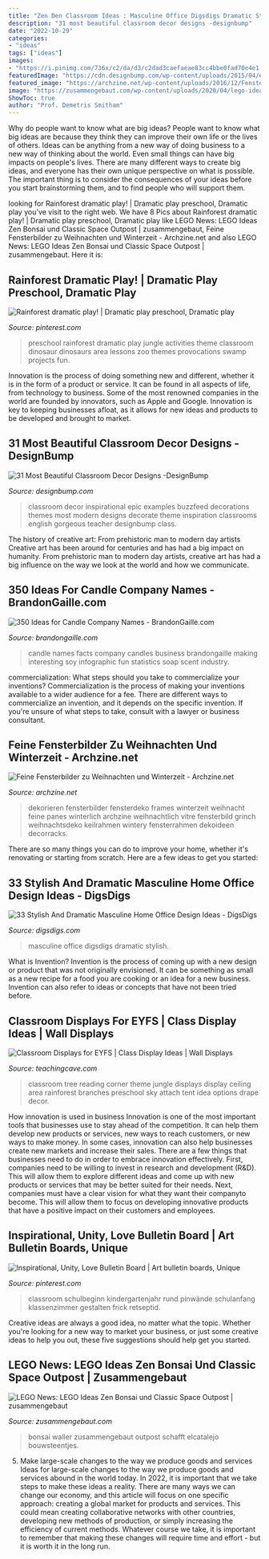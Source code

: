 ```yaml
---
title: "Zen Den Classroom Ideas : Masculine Office Digsdigs Dramatic Stylish"
description: "31 most beautiful classroom decor designs -designbump"
date: "2022-10-29"
categories:
- "ideas"
tags: ["ideas"]
images:
- "https://i.pinimg.com/736x/c2/da/d3/c2dad3caefaeae83cc4bbe0fad70e4e1.jpg"
featuredImage: "https://cdn.designbump.com/wp-content/uploads/2015/04/enhanced-buzz-wide-19060-1382433251-21.jpg"
featured_image: "https://archzine.net/wp-content/uploads/2016/12/Fensterbild-weihnachten-schöne-dekoideen.jpg"
image: "https://zusammengebaut.com/wp-content/uploads/2020/04/lego-ideas-zen-bonsai-brent-waller-details.jpg"
ShowToc: true
author: "Prof. Demetris Smitham"
---
```



Why do people want to know what are big ideas?
People want to know what big ideas are because they think they can improve their own life or the lives of others. Ideas can be anything from a new way of doing business to a new way of thinking about the world. Even small things can have big impacts on people's lives. There are many different ways to create big ideas, and everyone has their own unique perspective on what is possible. The important thing is to consider the consequences of your ideas before you start brainstorming them, and to find people who will support them.

	

		
looking for Rainforest dramatic play! | Dramatic play preschool, Dramatic play you've visit to the right web. We have 8 Pics about Rainforest dramatic play! | Dramatic play preschool, Dramatic play like LEGO News: LEGO Ideas Zen Bonsai und Classic Space Outpost | zusammengebaut, Feine Fensterbilder zu Weihnachten und Winterzeit - Archzine.net and also LEGO News: LEGO Ideas Zen Bonsai und Classic Space Outpost | zusammengebaut. Here it is:
		
    
## Rainforest Dramatic Play! | Dramatic Play Preschool, Dramatic Play

<img loading=lazy src="https://i.pinimg.com/originals/dc/76/d8/dc76d8db9cc385df5729a791eee0fa4d.jpg" onerror="this.onerror=null;this.src='https://tse3.mm.bing.net/th?id=OIP.1TKdGzDhNMYJ-S_rhOJA4wHaJ4&amp;pid=15.1';" alt="Rainforest dramatic play! | Dramatic play preschool, Dramatic play">

_Source: pinterest.com_

>preschool rainforest dramatic play jungle activities theme classroom dinosaur dinosaurs area lessons zoo themes provocations swamp projects fun. 

	

Innovation is the process of doing something new and different, whether it is in the form of a product or service. It can be found in all aspects of life, from technology to business. Some of the most renowned companies in the world are founded by innovators, such as Apple and Google. Innovation is key to keeping businesses afloat, as it allows for new ideas and products to be developed and brought to market.

    
## 31 Most Beautiful Classroom Decor Designs -DesignBump

<img loading=lazy src="https://cdn.designbump.com/wp-content/uploads/2015/04/enhanced-buzz-wide-19060-1382433251-21.jpg" onerror="this.onerror=null;this.src='https://tse4.mm.bing.net/th?id=OIP.CGtfIO6q0C3eiqTRMNzhpwHaJZ&amp;pid=15.1';" alt="31 Most Beautiful Classroom Decor Designs -DesignBump">

_Source: designbump.com_

>classroom decor inspirational epic examples buzzfeed decorations themes most modern designs decorate theme inspiration classrooms english gorgeous teacher designbump class. 

	

The history of creative art: From prehistoric man to modern day artists
Creative art has been around for centuries and has had a big impact on humanity. From prehistoric man to modern day artists, creative art has had a big influence on the way we look at the world and how we communicate.

    
## 350 Ideas For Candle Company Names - BrandonGaille.com

<img loading=lazy src="https://brandongaille.com/wp-content/uploads/2013/12/Candle-Facts.jpg" onerror="this.onerror=null;this.src='https://tse2.mm.bing.net/th?id=OIP.rZcAmnYa9Slvgrek3kxuWQHaP7&amp;pid=15.1';" alt="350 Ideas for Candle Company Names - BrandonGaille.com">

_Source: brandongaille.com_

>candle names facts company candles business brandongaille making interesting soy infographic fun statistics soap scent industry. 

	

commercialization: What steps should you take to commercialize your inventions?
Commercialization is the process of making your inventions available to a wider audience for a fee. There are different ways to commercialize an invention, and it depends on the specific invention. If you're unsure of what steps to take, consult with a lawyer or business consultant.

    
## Feine Fensterbilder Zu Weihnachten Und Winterzeit - Archzine.net

<img loading=lazy src="https://archzine.net/wp-content/uploads/2016/12/Fensterbild-weihnachten-schöne-dekoideen.jpg" onerror="this.onerror=null;this.src='https://tse4.mm.bing.net/th?id=OIP.w2YLMjHyRJp-6nhnZNfv7AHaJ3&amp;pid=15.1';" alt="Feine Fensterbilder zu Weihnachten und Winterzeit - Archzine.net">

_Source: archzine.net_

>dekorieren fensterbilder fensterdeko frames winterzeit weihnacht feine panes winterlich archzine weihnachtlich vitre fensterbild grinch weihnachtsdeko keilrahmen wintery fensterrahmen dekoideen decorracks. 

	

There are so many things you can do to improve your home, whether it's renovating or starting from scratch. Here are a few ideas to get you started:

    
## 33 Stylish And Dramatic Masculine Home Office Design Ideas - DigsDigs

<img loading=lazy src="https://www.digsdigs.com/photos/stylish-and-dramatic-masculine-home-offices-34.jpg" onerror="this.onerror=null;this.src='https://tse2.mm.bing.net/th?id=OIP.UNwUzi8DV6NObK_F5oi4jgHaEn&amp;pid=15.1';" alt="33 Stylish And Dramatic Masculine Home Office Design Ideas - DigsDigs">

_Source: digsdigs.com_

>masculine office digsdigs dramatic stylish. 

	

What is Invention?
Invention is the process of coming up with a new design or product that was not originally envisioned. It can be something as small as a new recipe for a food you are cooking or an idea for a new business. Invention can also refer to ideas or concepts that have not been tried before.

    
## Classroom Displays For EYFS | Class Display Ideas | Wall Displays

<img loading=lazy src="http://www.teachingcave.com/wp-content/uploads/2013/10/tree-display.jpg" onerror="this.onerror=null;this.src='https://tse1.mm.bing.net/th?id=OIP.gomkWS2KPPK0MY3asCDkkgHaNJ&amp;pid=15.1';" alt="Classroom Displays for EYFS | Class Display Ideas | Wall Displays">

_Source: teachingcave.com_

>classroom tree reading corner theme jungle displays display ceiling area rainforest branches preschool sky attach tent idea options drape decor. 

	

How innovation is used in business
Innovation is one of the most important tools that businesses use to stay ahead of the competition. It can help them develop new products or services, new ways to reach customers, or new ways to make money. In some cases, innovation can also help businesses create new markets and increase their sales.
There are a few things that businesses need to do in order to embrace innovation effectively. First, companies need to be willing to invest in research and development (R&D). This will allow them to explore different ideas and come up with new products or services that may be better suited for their needs. Next, companies must have a clear vision for what they want their companyto become. This will allow them to focus on developing innovative products that have a positive impact on their customers and employees.

    
## Inspirational, Unity, Love Bulletin Board | Art Bulletin Boards, Unique

<img loading=lazy src="https://i.pinimg.com/736x/c2/da/d3/c2dad3caefaeae83cc4bbe0fad70e4e1.jpg" onerror="this.onerror=null;this.src='https://tse4.mm.bing.net/th?id=OIP.uLMLmtnvlHVc9rB9vdYwowHaHk&amp;pid=15.1';" alt="Inspirational, Unity, Love Bulletin Board | Art bulletin boards, Unique">

_Source: pinterest.com_

>classroom schulbeginn kindergartenjahr rund pinwände schulanfang klassenzimmer gestalten frick retseptid. 

	

Creative ideas are always a good idea, no matter what the topic. Whether you're looking for a new way to market your business, or just some creative ideas to help you out, these five suggestions should help get you started.

    
## LEGO News: LEGO Ideas Zen Bonsai Und Classic Space Outpost | Zusammengebaut

<img loading=lazy src="https://zusammengebaut.com/wp-content/uploads/2020/04/lego-ideas-zen-bonsai-brent-waller-details.jpg" onerror="this.onerror=null;this.src='https://tse2.mm.bing.net/th?id=OIP.72y2BgP_UKbS0aX3vRsr9QHaE8&amp;pid=15.1';" alt="LEGO News: LEGO Ideas Zen Bonsai und Classic Space Outpost | zusammengebaut">

_Source: zusammengebaut.com_

>bonsai waller zusammengebaut outpost schafft elcatalejo bouwsteentjes. 

	

5) Make large-scale changes to the way we produce goods and services
Ideas for large-scale changes to the way we produce goods and services abound in the world today. In 2022, it is important that we take steps to make these ideas a reality. There are many ways we can change our economy, and this article will focus on one specific approach: creating a global market for products and services. This could mean creating collaborative networks with other countries, developing new methods of production, or simply increasing the efficiency of current methods. Whatever course we take, it is important to remember that making these changes will require time and effort - but it is worth it in the long run.

